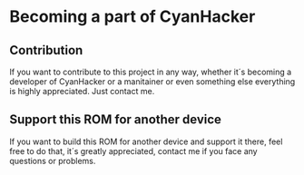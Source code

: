 Becoming a part of CyanHacker
===========

Contribution
------------------

If you want to contribute to this project in any way, whether it´s becoming a developer of CyanHacker or a manitainer or even something else everything is highly appreciated. Just contact me.

Support this ROM for another device
------------------

If you want to build this ROM for another device and support it there, feel free to do that, it´s greatly appreciated, contact me if you face any questions or problems.

